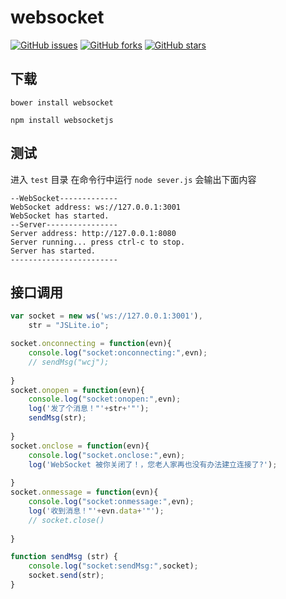 # websocket

[![GitHub issues](https://img.shields.io/github/issues/jaywcjlove/websocket.svg)](https://github.com/jaywcjlove/websocket/issues) [![GitHub forks](https://img.shields.io/github/forks/jaywcjlove/websocket.svg)](https://github.com/jaywcjlove/websocket/network) [![GitHub stars](https://img.shields.io/github/stars/jaywcjlove/websocket.svg)](https://github.com/jaywcjlove/websocket/stargazers)

## 下载

```
bower install websocket
```

```
npm install websocketjs
```


## 测试

进入 `test` 目录 在命令行中运行 `node sever.js` 会输出下面内容  

```
--WebSocket-------------
WebSocket address: ws://127.0.0.1:3001
WebSocket has started.
--Server----------------
Server address: http://127.0.0.1:8080
Server running... press ctrl-c to stop.
Server has started.
------------------------
```


## 接口调用

```js
var socket = new ws('ws://127.0.0.1:3001'),
    str = "JSLite.io";

socket.onconnecting = function(evn){
    console.log("socket:onconnecting:",evn);
    // sendMsg("wcj");
    
}
socket.onopen = function(evn){
    console.log("socket:onopen:",evn);
    log('发了个消息！"'+str+'"');
    sendMsg(str);
    
}
socket.onclose = function(evn){
    console.log("socket.onclose:",evn);
    log('WebSocket 被你关闭了！，您老人家再也没有办法建立连接了?');
    
}
socket.onmessage = function(evn){
    console.log("socket:onmessage:",evn);
    log('收到消息！"'+evn.data+'"');
    // socket.close()
    
}

function sendMsg (str) {
    console.log("socket:sendMsg:",socket);
    socket.send(str);
}

```